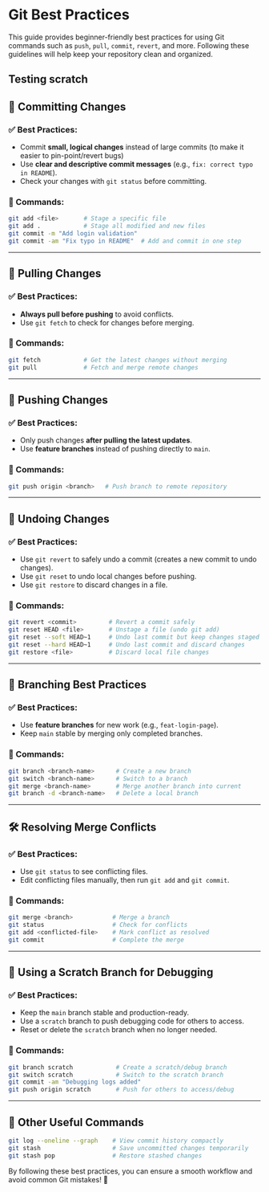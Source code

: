 # Git Best Practices

This guide provides beginner-friendly best practices for using Git commands such as `push`, `pull`, `commit`, `revert`, and more. Following these guidelines will help keep your repository clean and organized.

Testing scratch
---

## 📌 **Committing Changes**

### ✅ Best Practices:
- Commit **small, logical changes** instead of large commits (to make it easier to pin-point/revert bugs)
- Use **clear and descriptive commit messages** (e.g., `fix: correct typo in README`).
- Check your changes with `git status` before committing.

### 🔹 Commands:
```sh
git add <file>       # Stage a specific file
git add .            # Stage all modified and new files
git commit -m "Add login validation"
git commit -am "Fix typo in README"  # Add and commit in one step
```

---

## 🔄 **Pulling Changes**

### ✅ Best Practices:
- **Always pull before pushing** to avoid conflicts.
- Use `git fetch` to check for changes before merging.

### 🔹 Commands:
```sh
git fetch            # Get the latest changes without merging
git pull             # Fetch and merge remote changes
```

---

## 🚀 **Pushing Changes**

### ✅ Best Practices:
- Only push changes **after pulling the latest updates**.
- Use **feature branches** instead of pushing directly to `main`.

### 🔹 Commands:
```sh
git push origin <branch>   # Push branch to remote repository
```

---

## 🔁 **Undoing Changes**

### ✅ Best Practices:
- Use `git revert` to safely undo a commit (creates a new commit to undo changes).
- Use `git reset` to undo local changes before pushing.
- Use `git restore` to discard changes in a file.

### 🔹 Commands:
```sh
git revert <commit>         # Revert a commit safely
git reset HEAD <file>       # Unstage a file (undo git add)
git reset --soft HEAD~1     # Undo last commit but keep changes staged
git reset --hard HEAD~1     # Undo last commit and discard changes
git restore <file>          # Discard local file changes
```

---

## 🌳 **Branching Best Practices**

### ✅ Best Practices:
- Use **feature branches** for new work (e.g., `feat-login-page`).
- Keep `main` stable by merging only completed branches.

### 🔹 Commands:
```sh
git branch <branch-name>      # Create a new branch
git switch <branch-name>      # Switch to a branch
git merge <branch-name>       # Merge another branch into current
git branch -d <branch-name>   # Delete a local branch
```

---

## 🛠 **Resolving Merge Conflicts**

### ✅ Best Practices:
- Use `git status` to see conflicting files.
- Edit conflicting files manually, then run `git add` and `git commit`.

### 🔹 Commands:
```sh
git merge <branch>           # Merge a branch
git status                   # Check for conflicts
git add <conflicted-file>    # Mark conflict as resolved
git commit                   # Complete the merge
```

---

## 🔀 **Using a Scratch Branch for Debugging**

### ✅ Best Practices:
- Keep the `main` branch stable and production-ready.
- Use a `scratch` branch to push debugging code for others to access.
- Reset or delete the `scratch` branch when no longer needed.

### 🔹 Commands:
```sh
git branch scratch            # Create a scratch/debug branch
git switch scratch            # Switch to the scratch branch
git commit -am "Debugging logs added"
git push origin scratch       # Push for others to access/debug
```

---

## 🎯 **Other Useful Commands**
```sh
git log --oneline --graph    # View commit history compactly
git stash                    # Save uncommitted changes temporarily
git stash pop                # Restore stashed changes
```

By following these best practices, you can ensure a smooth workflow and avoid common Git mistakes! 🚀